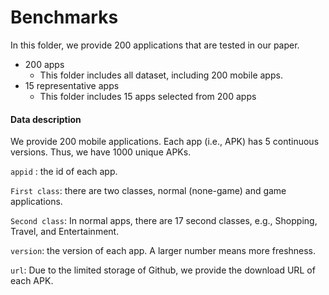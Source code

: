 # Benchmarks
In this folder, we provide 200 applications that are tested in our paper.
- 200 apps
  - This folder includes all dataset, including 200 mobile apps.
- 15 representative apps
  - This folder includes 15 apps selected from 200 apps

####  Data description
We provide 200 mobile applications. Each app (i.e., APK) has 5 continuous versions. Thus, we have 1000 unique APKs. 

`appid` : the id of each app.

`First class`: there are two classes, normal (none-game) and game applications.

`Second class`: In normal apps, there are 17 second classes, e.g., Shopping, Travel, and Entertainment.

`version`: the version of each app. A larger number means more freshness.

`url`: Due to the limited storage of Github, we provide the download URL of each APK.

